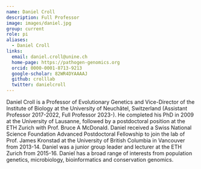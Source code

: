 ```yaml
---
name: Daniel Croll
description: Full Professor
image: images/daniel.jpg
group: current
role: pi
aliases:
  - Daniel Croll
links:
  email: daniel.croll@unine.ch
  home-page: https://pathogen-genomics.org
  orcid: 0000-0001-8713-9213
  google-scholar: 82WR4DYAAAAJ
  github: crolllab
  twitter: danielcroll
---
```


Daniel Croll is a Professor of Evolutionary Genetics and Vice-Director of the Institute of Biology at the University of Neuchâtel, Switzerland (Assistant Professor 2017-2022, Full Professor 2023-). He completed his PhD in 2009 at the University of Lausanne, followed by a postdoctoral position at the ETH Zurich with Prof. Bruce A McDonald. Daniel received a Swiss National Science Foundation Advanced Postdoctoral Fellowship to join the lab of Prof. James Kronstad at the University of British Columbia in Vancouver from 2013-14. Daniel was a junior group leader and lecturer at the ETH Zurich from 2015-16. Daniel has a broad range of interests from population genetics, microbiology, bioinformatics and conservation genomics.
